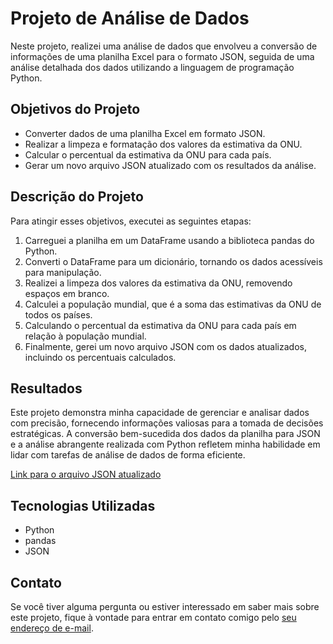 # Projeto de Análise de Dados

Neste projeto, realizei uma análise de dados que envolveu a conversão de informações de uma planilha Excel para o formato JSON, seguida de uma análise detalhada dos dados utilizando a linguagem de programação Python.

## Objetivos do Projeto

- Converter dados de uma planilha Excel em formato JSON.
- Realizar a limpeza e formatação dos valores da estimativa da ONU.
- Calcular o percentual da estimativa da ONU para cada país.
- Gerar um novo arquivo JSON atualizado com os resultados da análise.

## Descrição do Projeto

Para atingir esses objetivos, executei as seguintes etapas:

1. Carreguei a planilha em um DataFrame usando a biblioteca pandas do Python.
2. Converti o DataFrame para um dicionário, tornando os dados acessíveis para manipulação.
3. Realizei a limpeza dos valores da estimativa da ONU, removendo espaços em branco.
4. Calculei a população mundial, que é a soma das estimativas da ONU de todos os países.
5. Calculando o percentual da estimativa da ONU para cada país em relação à população mundial.
6. Finalmente, gerei um novo arquivo JSON com os dados atualizados, incluindo os percentuais calculados.

## Resultados

Este projeto demonstra minha capacidade de gerenciar e analisar dados com precisão, fornecendo informações valiosas para a tomada de decisões estratégicas. A conversão bem-sucedida dos dados da planilha para JSON e a análise abrangente realizada com Python refletem minha habilidade em lidar com tarefas de análise de dados de forma eficiente.

[Link para o arquivo JSON atualizado](https://github.com/FlavioHenrique1/analise-dados-demograficos/blob/main/dados_atualizados.json)

## Tecnologias Utilizadas

- Python
- pandas
- JSON

## Contato

Se você tiver alguma pergunta ou estiver interessado em saber mais sobre este projeto, fique à vontade para entrar em contato comigo pelo [seu endereço de e-mail](mailto:sfla-henrique@hotmail.com).

